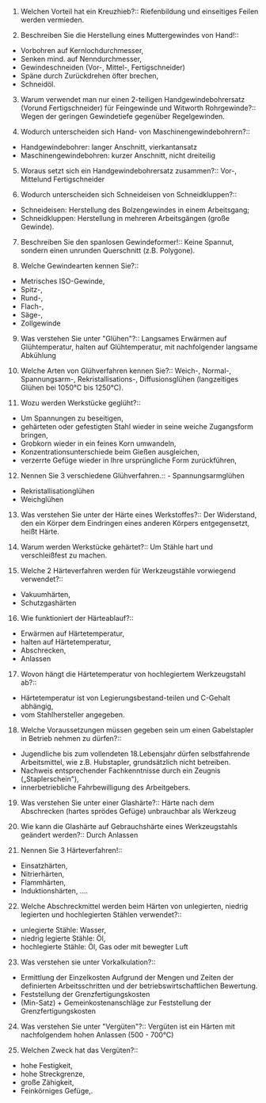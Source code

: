 1. Welchen Vorteil hat ein Kreuzhieb?::
Riefenbildung und einseitiges Feilen werden vermieden.

2. Beschreiben Sie die Herstellung eines Muttergewindes von Hand!::
- Vorbohren auf Kernlochdurchmesser,
- Senken mind. auf Nenndurchmesser,
- Gewindeschneiden (Vor-, Mittel-, Fertigschneider)
- Späne durch Zurückdrehen öfter brechen,
- Schneidöl.

3. Warum verwendet man nur einen 2-teiligen Handgewindebohrersatz (Vorund Fertigschneider) für Feingewinde und Witworth Rohrgewinde?::
Wegen der geringen Gewindetiefe gegenüber Regelgewinden.

4. Wodurch unterscheiden sich Hand- von Maschinengewindebohrern?::
- Handgewindebohrer: langer Anschnitt, vierkantansatz
- Maschinengewindebohren: kurzer Anschnitt, nicht dreiteilig

5. Woraus setzt sich ein Handgewindebohrersatz zusammen?::
Vor-, Mittelund Fertigschneider

6. Wodurch unterscheiden sich Schneideisen von Schneidkluppen?::
- Schneideisen: Herstellung des Bolzengewindes in einem Arbeitsgang;
- Schneidkluppen: Herstellung in mehreren Arbeitsgängen (große Gewinde).

7. Beschreiben Sie den spanlosen Gewindeformer!::
Keine Spannut, sondern einen unrunden Querschnitt (z.B. Polygone).

8. Welche Gewindearten kennen Sie?::
- Metrisches ISO-Gewinde,
- Spitz-,
- Rund-,
- Flach-,
- Säge-,
- Zollgewinde

9. Was verstehen Sie unter "Glühen"?::
Langsames Erwärmen auf Glühtemperatur, halten auf Glühtemperatur, mit nachfolgender langsame Abkühlung

10. Welche Arten von Glühverfahren kennen Sie?::
Weich-,
Normal-,
Spannungsarm-,
Rekristallisations-,
Diffusionsglühen
(langzeitiges Glühen bei 1050°C bis 1250°C).

11. Wozu werden Werkstücke geglüht?:: 
- Um Spannungen zu beseitigen,
- gehärteten oder gefestigten Stahl wieder in seine weiche Zugangsform bringen,
- Grobkorn wieder in ein feines Korn umwandeln,
- Konzentrationsunterschiede beim Gießen ausgleichen,
- verzerrte Gefüge wieder in Ihre ursprüngliche Form zurückführen,

12. Nennen Sie 3 verschiedene Glühverfahren.:: - Spannungsarmglühen
- Rekristallisationglühen
- Weichglühen

13. Was verstehen Sie unter der Härte eines Werkstoffes?::
Der Widerstand, den ein Körper dem Eindringen eines anderen Körpers entgegensetzt, heißt Härte.

14. Warum werden Werkstücke gehärtet?::
Um Stähle hart und verschleißfest zu machen.

15. Welche 2 Härteverfahren werden für Werkzeugstähle vorwiegend verwendet?::
- Vakuumhärten,
- Schutzgashärten

16. Wie funktioniert der Härteablauf?::
- Erwärmen auf Härtetemperatur,
- halten auf Härtetemperatur,
- Abschrecken,
- Anlassen

17. Wovon hängt die Härtetemperatur von hochlegiertem Werkzeugstahl ab?::
- Härtetemperatur ist von Legierungsbestand-teilen und C-Gehalt abhängig,
- vom Stahlhersteller angegeben.

18. Welche Voraussetzungen müssen gegeben sein um einen Gabelstapler in Betrieb nehmen zu dürfen?::
- Jugendliche bis zum vollendeten 18.Lebensjahr dürfen selbstfahrende Arbeitsmittel, wie z.B. Hubstapler, grundsätzlich nicht betreiben.
- Nachweis entsprechender Fachkenntnisse durch ein Zeugnis („Staplerschein"),
- innerbetriebliche Fahrbewilligung des Arbeitgebers.

19. Was verstehen Sie unter einer Glashärte?::
Härte nach dem Abschrecken (hartes sprödes Gefüge) unbrauchbar als Werkzeug

20. Wie kann die Glashärte auf Gebrauchshärte eines Werkzeugstahls geändert werden?::
Durch Anlassen

21. Nennen Sie 3 Härteverfahren!:: 
- Einsatzhärten,
- Nitrierhärten,
- Flammhärten,
- Induktionshärten, ....

22. Welche Abschreckmittel werden beim Härten von unlegierten, niedrig
legierten und hochlegierten Stählen verwendet?::
- unlegierte Stähle: Wasser,
- niedrig legierte Stähle: Öl,
- hochlegierte Stähle: Öl, Gas oder mit bewegter Luft

23. Was verstehen sie unter Vorkalkulation?::
- Ermittlung der Einzelkosten Aufgrund der Mengen und Zeiten der definierten Arbeitsschritten und der betriebswirtschaftlichen Bewertung. 
- Feststellung der Grenzfertigungskosten
- (Min-Satz) + Gemeinkostenanschläge zur Feststellung der Grenzfertigungskosten

24. Was verstehen Sie unter "Vergüten"?::
Vergüten ist ein Härten mit nachfolgendem hohen Anlassen (500 - 700°C)

25. Welchen Zweck hat das Vergüten?:: 
- hohe Festigkeit,
- hohe Streckgrenze,
- große Zähigkeit,
- Feinkörniges Gefüge,.
